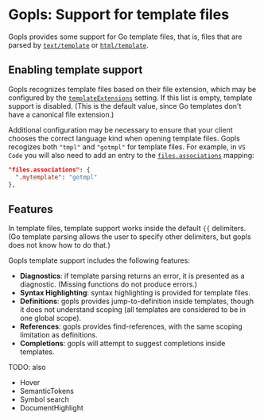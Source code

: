 # Gopls: Support for template files

Gopls provides some support for Go template files, that is, files that
are parsed by [`text/template`](https://pkg.go.dev/text/template) or
[`html/template`](https://pkg.go.dev/html/template).

## Enabling template support

Gopls recognizes template files based on their file extension, which
may be configured by the
[`templateExtensions`](../settings.md#templateExtensions) setting. If
this list is empty, template support is disabled. (This is the default
value, since Go templates don't have a canonical file extension.)

Additional configuration may be necessary to ensure that your client
chooses the correct language kind when opening template files.
Gopls recogizes both `"tmpl"` and `"gotmpl"` for template files.
For example, in `VS Code` you will also need to add an
entry to the
[`files.associations`](https://code.visualstudio.com/docs/languages/identifiers)
mapping:
```json
"files.associations": {
  ".mytemplate": "gotmpl"
},
```


## Features
In template files, template support works inside
the default `{{` delimiters. (Go template parsing
allows the user to specify other delimiters, but
gopls does not know how to do that.)

Gopls template support includes the following features:
+ **Diagnostics**: if template parsing returns an error,
it is presented as a diagnostic. (Missing functions do not produce errors.)
+ **Syntax Highlighting**: syntax highlighting is provided for template files.
+ **Definitions**: gopls provides jump-to-definition inside templates, though it does not understand scoping (all templates are considered to be in one global scope).
+ **References**: gopls provides find-references, with the same scoping limitation as definitions.
+ **Completions**: gopls will attempt to suggest completions inside templates.

TODO: also
+ Hover
+ SemanticTokens
+ Symbol search
+ DocumentHighlight


